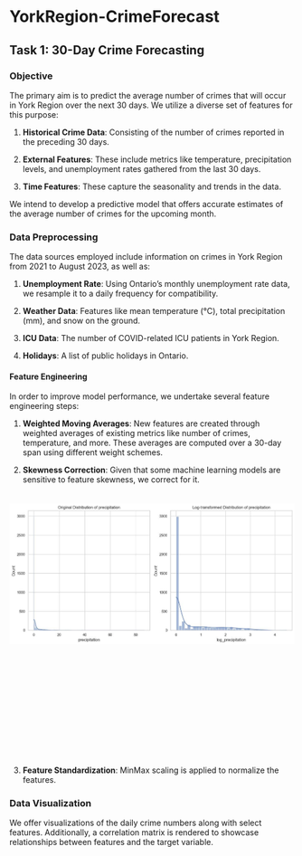 # YorkRegion-CrimeForecast

## Task 1: 30-Day Crime Forecasting

### Objective

The primary aim is to predict the average number of crimes that will occur in York Region over the next 30 days. We utilize a diverse set of features for this purpose:

1. **Historical Crime Data**: Consisting of the number of crimes reported in the preceding 30 days.
  
2. **External Features**: These include metrics like temperature, precipitation levels, and unemployment rates gathered from the last 30 days.
  
3. **Time Features**: These capture the seasonality and trends in the data.

We intend to develop a predictive model that offers accurate estimates of the average number of crimes for the upcoming month.

### Data Preprocessing

The data sources employed include information on crimes in York Region from 2021 to August 2023, as well as:

1. **Unemployment Rate**: Using Ontario’s monthly unemployment rate data, we resample it to a daily frequency for compatibility.
  
2. **Weather Data**: Features like mean temperature (°C), total precipitation (mm), and snow on the ground.
  
3. **ICU Data**: The number of COVID-related ICU patients in York Region.
  
4. **Holidays**: A list of public holidays in Ontario.

#### Feature Engineering

In order to improve model performance, we undertake several feature engineering steps:

1. **Weighted Moving Averages**: New features are created through weighted averages of existing metrics like number of crimes, temperature, and more. These averages are computed over a 30-day span using different weight schemes.
  
2. **Skewness Correction**: Given that some machine learning models are sensitive to feature skewness, we correct for it.

<div align="center" style="padding-top:20px; padding-bottom:200px;">
<img src="src/img/skewness.jpeg" align='center' width="700">
</div>

3. **Feature Standardization**: MinMax scaling is applied to normalize the features.

### Data Visualization

We offer visualizations of the daily crime numbers along with select features. Additionally, a correlation matrix is rendered to showcase relationships between features and the target variable.
